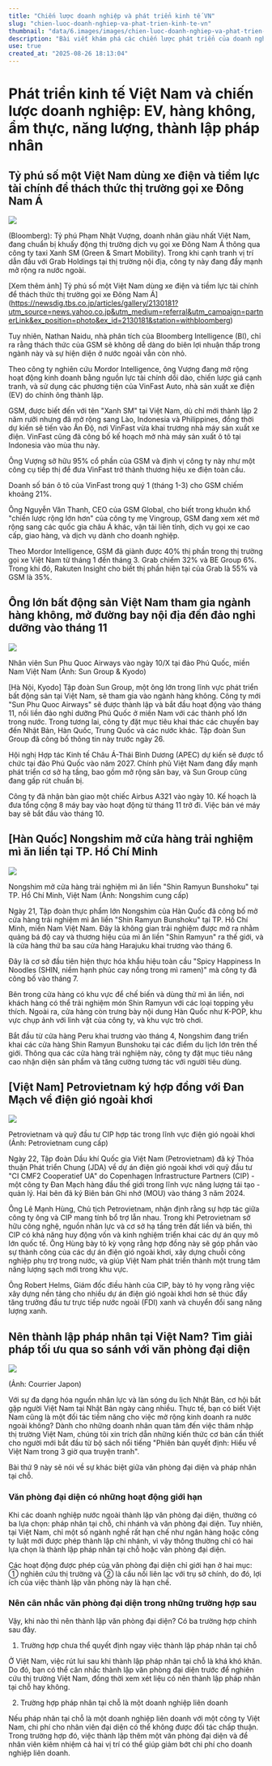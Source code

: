 ```yaml
---
title: "Chiến lược doanh nghiệp và phát triển kinh tế VN"
slug: "chien-luoc-doanh-nghiep-va-phat-trien-kinh-te-vn"
thumbnail: "data/6.images/images/chien-luoc-doanh-nghiep-va-phat-trien-kinh-te-vn.webp"
description: "Bài viết khám phá các chiến lược phát triển của doanh nghiệp tại Việt Nam, bao gồm dịch vụ gọi xe EV, hàng không, thực phẩm, năng lượng và tư vấn thành lập pháp nhân."
use: true
created_at: "2025-08-26 18:13:04"
---
```


# Phát triển kinh tế Việt Nam và chiến lược doanh nghiệp: EV, hàng không, ẩm thực, năng lượng, thành lập pháp nhân

## Tỷ phú số một Việt Nam dùng xe điện và tiềm lực tài chính để thách thức thị trường gọi xe Đông Nam Á

![](/images/20250826-22130181-digbloom-000-1-view.webp)

(Bloomberg): Tỷ phú Phạm Nhật Vượng, doanh nhân giàu nhất Việt Nam, đang chuẩn bị khuấy động thị trường dịch vụ gọi xe Đông Nam Á thông qua công ty taxi Xanh SM (Green & Smart Mobility). Trong khi cạnh tranh vị trí dẫn đầu với Grab Holdings tại thị trường nội địa, công ty này đang đẩy mạnh mở rộng ra nước ngoài.

[Xem thêm ảnh] Tỷ phú số một Việt Nam dùng xe điện và tiềm lực tài chính để thách thức thị trường gọi xe Đông Nam Á](https://newsdig.tbs.co.jp/articles/gallery/2130181?utm_source=news.yahoo.co.jp&utm_medium=referral&utm_campaign=partnerLink&ex_position=photo&ex_id=2130181&station=withbloomberg)

Tuy nhiên, Nathan Naidu, nhà phân tích của Bloomberg Intelligence (BI), chỉ ra rằng thách thức của GSM sẽ không dễ dàng do biên lợi nhuận thấp trong ngành này và sự hiện diện ở nước ngoài vẫn còn nhỏ.

Theo công ty nghiên cứu Mordor Intelligence, ông Vượng đang mở rộng hoạt động kinh doanh bằng nguồn lực tài chính dồi dào, chiến lược giá cạnh tranh, và sử dụng các phương tiện của VinFast Auto, nhà sản xuất xe điện (EV) do chính ông thành lập.

GSM, được biết đến với tên "Xanh SM" tại Việt Nam, dù chỉ mới thành lập 2 năm rưỡi nhưng đã mở rộng sang Lào, Indonesia và Philippines, đồng thời dự kiến sẽ tiến vào Ấn Độ, nơi VinFast vừa khai trương nhà máy sản xuất xe điện. VinFast cũng đã công bố kế hoạch mở nhà máy sản xuất ô tô tại Indonesia vào mùa thu này.

Ông Vượng sở hữu 95% cổ phần của GSM và định vị công ty này như một công cụ tiếp thị để đưa VinFast trở thành thương hiệu xe điện toàn cầu.

Doanh số bán ô tô của VinFast trong quý 1 (tháng 1-3) cho GSM chiếm khoảng 21%.

Ông Nguyễn Văn Thanh, CEO của GSM Global, cho biết trong khuôn khổ "chiến lược rộng lớn hơn" của công ty mẹ Vingroup, GSM đang xem xét mở rộng sang các quốc gia châu Á khác, vận tải liên tỉnh, dịch vụ gọi xe cao cấp, giao hàng, và dịch vụ dành cho doanh nghiệp.

Theo Mordor Intelligence, GSM đã giành được 40% thị phần trong thị trường gọi xe Việt Nam từ tháng 1 đến tháng 3. Grab chiếm 32% và BE Group 6%. Trong khi đó, Rakuten Insight cho biết thị phần hiện tại của Grab là 55% và GSM là 35%.

## Ông lớn bất động sản Việt Nam tham gia ngành hàng không, mở đường bay nội địa đến đảo nghỉ dưỡng vào tháng 11

![](/images/20250826-00000145-kyodonews-000-3-view.webp)

Nhân viên Sun Phu Quoc Airways vào ngày 10/X tại đảo Phú Quốc, miền Nam Việt Nam (Ảnh: Sun Group & Kyodo)

[Hà Nội, Kyodo] Tập đoàn Sun Group, một ông lớn trong lĩnh vực phát triển bất động sản tại Việt Nam, sẽ tham gia vào ngành hàng không. Công ty mới "Sun Phu Quoc Airways" sẽ được thành lập và bắt đầu hoạt động vào tháng 11, nối liền đảo nghỉ dưỡng Phú Quốc ở miền Nam với các thành phố lớn trong nước. Trong tương lai, công ty đặt mục tiêu khai thác các chuyến bay đến Nhật Bản, Hàn Quốc, Trung Quốc và các nước khác. Tập đoàn Sun Group đã công bố thông tin này trước ngày 26.

Hội nghị Hợp tác Kinh tế Châu Á-Thái Bình Dương (APEC) dự kiến sẽ được tổ chức tại đảo Phú Quốc vào năm 2027. Chính phủ Việt Nam đang đẩy mạnh phát triển cơ sở hạ tầng, bao gồm mở rộng sân bay, và Sun Group cũng đang gấp rút chuẩn bị.

Công ty đã nhận bàn giao một chiếc Airbus A321 vào ngày 10. Kế hoạch là đưa tổng cộng 8 máy bay vào hoạt động từ tháng 11 trở đi. Việc bán vé máy bay sẽ bắt đầu vào tháng 10.

## [Hàn Quốc] Nongshim mở cửa hàng trải nghiệm mì ăn liền tại TP. Hồ Chí Minh

![](/images/20250826-00000011-nna_kyodo-000-1-view.webp)

Nongshim mở cửa hàng trải nghiệm mì ăn liền "Shin Ramyun Bunshoku" tại TP. Hồ Chí Minh, Việt Nam (Ảnh: Nongshim cung cấp)

Ngày 21, Tập đoàn thực phẩm lớn Nongshim của Hàn Quốc đã công bố mở cửa hàng trải nghiệm mì ăn liền "Shin Ramyun Bunshoku" tại TP. Hồ Chí Minh, miền Nam Việt Nam. Đây là không gian trải nghiệm được mở ra nhằm quảng bá độ cay và thương hiệu của mì ăn liền "Shin Ramyun" ra thế giới, và là cửa hàng thứ ba sau cửa hàng Harajuku khai trương vào tháng 6.

Đây là cơ sở đầu tiên hiện thực hóa khẩu hiệu toàn cầu "Spicy Happiness In Noodles (SHIN, niềm hạnh phúc cay nồng trong mì ramen)" mà công ty đã công bố vào tháng 7.

Bên trong cửa hàng có khu vực để chế biến và dùng thử mì ăn liền, nơi khách hàng có thể trải nghiệm món Shin Ramyun với các loại topping yêu thích. Ngoài ra, cửa hàng còn trưng bày nội dung Hàn Quốc như K-POP, khu vực chụp ảnh với linh vật của công ty, và khu vực trò chơi.

Bắt đầu từ cửa hàng Peru khai trương vào tháng 4, Nongshim đang triển khai các cửa hàng Shin Ramyun Bunshoku tại các điểm du lịch lớn trên thế giới. Thông qua các cửa hàng trải nghiệm này, công ty đặt mục tiêu nâng cao nhận diện sản phẩm và tăng cường tương tác với người tiêu dùng.

## [Việt Nam] Petrovietnam ký hợp đồng với Đan Mạch về điện gió ngoài khơi

![](/images/20250826-00000007-nna_kyodo-000-1-view.webp)

Petrovietnam và quỹ đầu tư CIP hợp tác trong lĩnh vực điện gió ngoài khơi (Ảnh: Petrovietnam cung cấp)

Ngày 22, Tập đoàn Dầu khí Quốc gia Việt Nam (Petrovietnam) đã ký Thỏa thuận Phát triển Chung (JDA) về dự án điện gió ngoài khơi với quỹ đầu tư "CI CMF2 Cooperatief UA" do Copenhagen Infrastructure Partners (CIP) - một công ty Đan Mạch hàng đầu thế giới trong lĩnh vực năng lượng tái tạo - quản lý. Hai bên đã ký Biên bản Ghi nhớ (MOU) vào tháng 3 năm 2024.

Ông Lê Mạnh Hùng, Chủ tịch Petrovietnam, nhận định rằng sự hợp tác giữa công ty ông và CIP mang tính bổ trợ lẫn nhau. Trong khi Petrovietnam sở hữu công nghệ, nguồn nhân lực và cơ sở hạ tầng trên đất liền và biển, thì CIP có khả năng huy động vốn và kinh nghiệm triển khai các dự án quy mô lớn quốc tế. Ông Hùng bày tỏ kỳ vọng rằng hợp đồng này sẽ góp phần vào sự thành công của các dự án điện gió ngoài khơi, xây dựng chuỗi công nghiệp phụ trợ trong nước, và giúp Việt Nam phát triển thành một trung tâm năng lượng sạch mới trong khu vực.

Ông Robert Helms, Giám đốc điều hành của CIP, bày tỏ hy vọng rằng việc xây dựng nền tảng cho nhiều dự án điện gió ngoài khơi hơn sẽ thúc đẩy tăng trưởng đầu tư trực tiếp nước ngoài (FDI) xanh và chuyển đổi sang năng lượng xanh.

## Nên thành lập pháp nhân tại Việt Nam? Tìm giải pháp tối ưu qua so sánh với văn phòng đại diện

![](/images/20250826-00000003-courrier-000-1-view.webp)

(Ảnh: Courrier Japon)

Với sự đa dạng hóa nguồn nhân lực và làn sóng du lịch Nhật Bản, cơ hội bắt gặp người Việt Nam tại Nhật Bản ngày càng nhiều. Thực tế, bạn có biết Việt Nam cũng là một đối tác tiềm năng cho việc mở rộng kinh doanh ra nước ngoài không? Dành cho những doanh nhân quan tâm đến việc thâm nhập thị trường Việt Nam, chúng tôi xin trích dẫn những kiến thức cơ bản cần thiết cho người mới bắt đầu từ bộ sách nổi tiếng "Phiên bản quyết định: Hiểu về Việt Nam trong 3 giờ qua truyện tranh".

Bài thứ 9 này sẽ nói về sự khác biệt giữa văn phòng đại diện và pháp nhân tại chỗ.

### Văn phòng đại diện có những hoạt động giới hạn

Khi các doanh nghiệp nước ngoài thành lập văn phòng đại diện, thường có ba lựa chọn: pháp nhân tại chỗ, chi nhánh và văn phòng đại diện. Tuy nhiên, tại Việt Nam, chỉ một số ngành nghề rất hạn chế như ngân hàng hoặc công ty luật mới được phép thành lập chi nhánh, vì vậy thông thường chỉ có hai lựa chọn là thành lập pháp nhân tại chỗ hoặc văn phòng đại diện.

Các hoạt động được phép của văn phòng đại diện chỉ giới hạn ở hai mục: ① nghiên cứu thị trường và ② là cầu nối liên lạc với trụ sở chính, do đó, lợi ích của việc thành lập văn phòng này là hạn chế.

### Nên cân nhắc văn phòng đại diện trong những trường hợp sau

Vậy, khi nào thì nên thành lập văn phòng đại diện? Có ba trường hợp chính sau đây.

1. Trường hợp chưa thể quyết định ngay việc thành lập pháp nhân tại chỗ

Ở Việt Nam, việc rút lui sau khi thành lập pháp nhân tại chỗ là khá khó khăn. Do đó, bạn có thể cân nhắc thành lập văn phòng đại diện trước để nghiên cứu thị trường Việt Nam, đồng thời xem xét liệu có nên thành lập pháp nhân tại chỗ hay không.

2. Trường hợp pháp nhân tại chỗ là một doanh nghiệp liên doanh

Nếu pháp nhân tại chỗ là một doanh nghiệp liên doanh với một công ty Việt Nam, chi phí cho nhân viên đại diện có thể không được đối tác chấp thuận. Trong trường hợp đó, việc thành lập thêm một văn phòng đại diện và để nhân viên kiêm nhiệm cả hai vị trí có thể giúp giảm bớt chi phí cho doanh nghiệp liên doanh.